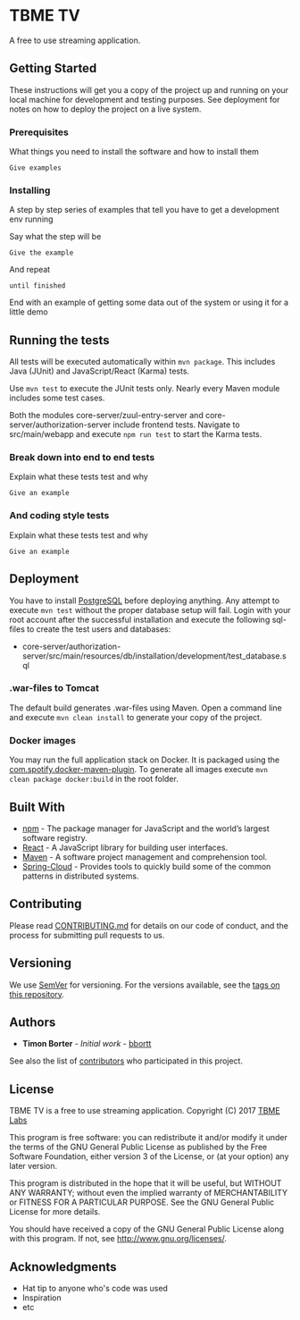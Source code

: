 # TBME TV

A free to use streaming application.

## Getting Started

These instructions will get you a copy of the project up and running on your local machine for development and testing purposes. See deployment for notes on how to deploy the project on a live system.

### Prerequisites

What things you need to install the software and how to install them

```
Give examples
```

### Installing

A step by step series of examples that tell you have to get a development env running

Say what the step will be

```
Give the example
```

And repeat

```
until finished
```

End with an example of getting some data out of the system or using it for a little demo

## Running the tests

All tests will be executed automatically within `mvn package`. This includes Java (JUnit) and JavaScript/React (Karma) tests.

Use `mvn test` to execute the JUnit tests only. Nearly every Maven module includes some test cases.

Both the modules core-server/zuul-entry-server and core-server/authorization-server include frontend tests. Navigate to src/main/webapp and execute `npm run test` to start the Karma tests.

### Break down into end to end tests

Explain what these tests test and why

```
Give an example
```

### And coding style tests

Explain what these tests test and why

```
Give an example
```

## Deployment

You have to install [PostgreSQL](https://www.postgresql.org/) before deploying anything. Any attempt to execute `mvn test` without the proper database setup will fail. Login with your root account after the successful installation and execute the following sql-files to create the test users and databases:

* core-server/authorization-server/src/main/resources/db/installation/development/test_database.sql

### .war-files to Tomcat

The default build generates .war-files using Maven. Open a command line and execute `mvn clean install` to generate your copy of the project.

### Docker images

You may run the full application stack on Docker. It is packaged using the [com.spotify.docker-maven-plugin](https://mvnrepository.com/artifact/io.fabric8/docker-maven-plugin). To generate all images execute `mvn clean package docker:build` in the root folder.

## Built With

* [npm](https://www.npmjs.com/) - The package manager for JavaScript and the world’s largest software registry.
* [React](https://reactjs.org/) - A JavaScript library for building user interfaces.
* [Maven](https://maven.apache.org/) - A software project management and comprehension tool.
* [Spring-Cloud](https://projects.spring.io/spring-cloud/) - Provides tools to quickly build some of the common patterns in distributed systems.

## Contributing

Please read [CONTRIBUTING.md](https://github.com/tbmelabs/tbme-tv/blob/master/CONTRIBUTING.md) for details on our code of conduct, and the process for submitting pull requests to us.

## Versioning

We use [SemVer](http://semver.org/) for versioning. For the versions available, see the [tags on this repository](https://github.com/tbmelabs/tbme-tv/tags). 

## Authors

* **Timon Borter** - *Initial work* - [bbortt](https://github.com/bbortt)

See also the list of [contributors](https://github.com/tbmelabs/tbme-tv/contributors) who participated in this project.

## License

TBME TV is a free to use streaming application.
Copyright (C) 2017 [TBME Labs](https://tbmelabs.ch)

This program is free software: you can redistribute it and/or modify
it under the terms of the GNU General Public License as published by
the Free Software Foundation, either version 3 of the License, or
(at your option) any later version.

This program is distributed in the hope that it will be useful,
but WITHOUT ANY WARRANTY; without even the implied warranty of
MERCHANTABILITY or FITNESS FOR A PARTICULAR PURPOSE.  See the
GNU General Public License for more details.

You should have received a copy of the GNU General Public License
along with this program.  If not, see <http://www.gnu.org/licenses/>.

## Acknowledgments

* Hat tip to anyone who's code was used
* Inspiration
* etc
